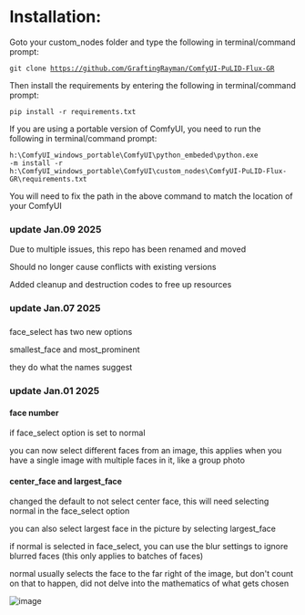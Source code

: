 # Installation:
Goto your custom_nodes folder and type the following in terminal/command prompt:

<code>git clone https://github.com/GraftingRayman/ComfyUI-PuLID-Flux-GR</code>

Then install the requirements by entering the following in terminal/command prompt:

<code>pip install -r requirements.txt</code>

If you are using a portable version of ComfyUI, you need to run the following in terminal/command prompt:

<code>h:\ComfyUI_windows_portable\ComfyUI\python_embeded\python.exe -m install -r h:\ComfyUI_windows_portable\ComfyUI\custom_nodes\ComfyUI-PuLID-Flux-GR\requirements.txt</code>

You will need to fix the path in the above command to match the location of your ComfyUI

### update Jan.09 2025
Due to multiple issues, this repo has been renamed and moved 

Should no longer cause conflicts with existing versions

Added cleanup and destruction codes to free up resources

### update Jan.07 2025
###
face_select has two new options

smallest_face and most_prominent

they do what the names suggest

### update Jan.01 2025
#### face number
if face_select option is set to normal

you can now select different faces from an image, this applies when you have a single image with multiple faces in it, like a group photo

#### center_face and largest_face

changed the default to not select center face, this will need selecting normal in the face_select option

you can also select largest face in the picture by selecting largest_face

if normal is selected in face_select, you can use the blur settings to ignore blurred faces (this only applies to batches of faces)

normal usually selects the face to the far right of the image, but don't count on that to happen, did not delve into the mathematics of what gets chosen

![image](https://github.com/user-attachments/assets/7c668c17-5f60-477c-93d5-91d88889dc5f)





